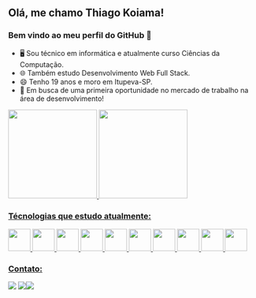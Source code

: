 ## Olá, me chamo Thiago Koiama! 
### Bem vindo ao meu perfil do GitHub 👋

- 🖥 Sou técnico em informática e atualmente curso Ciências da Computação.
- 🌐 Também estudo Desenvolvimento Web Full Stack.
- 😄 Tenho 19 anos e moro em Itupeva-SP.
- 🚀 Em busca de uma primeira oportunidade no mercado de trabalho na área de desenvolvimento!

<div>
<a href="https://github.com/ThiKoiama">
<img height="180em" src="https://github-readme-stats.vercel.app/api/top-langs/?username=ThiKoiama&layout=compact&langs_count=7&theme=dracula"/>
<img height="180em" src="https://github-readme-stats.vercel.app/api?username=ThiKoiama&show_icons=true&theme=dracula&include_all_commits=true&count_private=true"/>
</div>

### Técnologias que estudo atualmente:

<div>
<img height="45px" src="https://cdn.jsdelivr.net/gh/devicons/devicon/icons/html5/html5-original.svg" />
<img height="45px" src="https://cdn.jsdelivr.net/gh/devicons/devicon/icons/css3/css3-original.svg" />
<img height="45px" src="https://cdn.jsdelivr.net/gh/devicons/devicon/icons/javascript/javascript-original.svg" />
<img height="45px" src="https://cdn.jsdelivr.net/gh/devicons/devicon/icons/typescript/typescript-original.svg" />
<img height="45px" src="https://cdn.jsdelivr.net/gh/devicons/devicon/icons/react/react-original.svg" />
<img height="45px" src="https://cdn.jsdelivr.net/gh/devicons/devicon/icons/vuejs/vuejs-original.svg" />
<img height="45px" src="https://cdn.jsdelivr.net/gh/devicons/devicon/icons/nextjs/nextjs-original.svg" />
<img height="45px" src="https://cdn.jsdelivr.net/gh/devicons/devicon/icons/nodejs/nodejs-original.svg" />
<img height="45px" src="https://cdn.jsdelivr.net/gh/devicons/devicon/icons/nestjs/nestjs-plain.svg" />
<img height="45px" src="https://cdn-icons-png.flaticon.com/512/2906/2906274.png" />
</div>
  
### Contato:

<div>
<a href = "mailto:thiagokoiama@gmail.com"><img src="https://img.shields.io/badge/Gmail-D14836?style=for-the-badge&logo=gmail&logoColor=white" target="_blank"></a>
<a href="https://www.linkedin.com/in/thiago-koiama-550912152/" target="_blank"><img src="https://img.shields.io/badge/-LinkedIn-%230077B5?style=for-the-badge&logo=linkedin&logoColor=white" target="_blank"></a><a href="https://api.whatsapp.com/send?phone=5511914709912" target="_blank"><img src="https://img.shields.io/badge/WhatsApp-25D366?style=for-the-badge&logo=whatsapp&logoColor=white" target="_blank"></a>  
</div>
